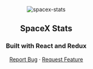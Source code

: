 <p align="center">
  <a>
    <p align="center"> <img src="./spacex-stats-screenshot.gif" alt="spacex-stats"> </p>
  </a>

  <h2 align="center">SpaceX Stats</h2>
  <h3 align="center">Built with React and Redux</h3>

  <p align="center">
    <a href="https://github.com/Azeem838/spacex-stats/issues">Report Bug</a>
    · 
    <a href="https://github.com/Azeem838/spacex-stats/issues">Request Feature</a>
  </p>
</p>
